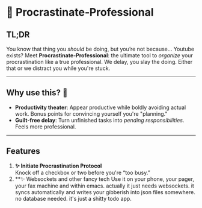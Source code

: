 # 🐢 Procrastinate‑Professional

## TL;DR

You know that thing you *should* be doing, but you’re not because... Youtube exists? Meet **Procrastinate‑Professional**: the ultimate tool to *organize* your procrastination like a true professional. We delay, you slay the doing. Either that or we distract you while you're stuck.

---

## Why use this? 🤔

- **Productivity theater**: Appear productive while boldly avoiding actual work. Bonus points for convincing yourself you're "planning."
- **Guilt-free delay**: Turn unfinished tasks into *pending responsibilities*. Feels more professional.  

---

## Features

1. **✨ Initiate Procrastination Protocol**  
   Knock off a checkbox or two before you're “too busy.”  
2. **✨ Websockets and other fancy tech
   Use it on your phone, your pager, your fax machine and within emacs. actually it just needs websockets.
   it syncs automatically and writes your gibberish into json files somewhere. no database needed. it's just a shitty todo app.
